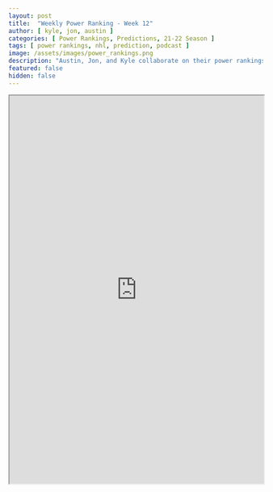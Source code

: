 ```yaml
---
layout: post
title:  "Weekly Power Ranking - Week 12"
author: [ kyle, jon, austin ]
categories: [ Power Rankings, Predictions, 21-22 Season ]
tags: [ power rankings, nhl, prediction, podcast ]
image: /assets/images/power_rankings.png
description: "Austin, Jon, and Kyle collaborate on their power rankings for week 12 of the NHL 2021 season."
featured: false
hidden: false
---
```


<iframe src="https://docs.google.com/spreadsheets/d/e/2PACX-1vSt6k0pRrAEbq3EXJ4IIuVXJU8dYk_mWz4cvChzeyM2X0Nhlv5FrSvVUCkm2BHSodrBougiG4_ogOd5/pubhtml?gid=0&amp;single=true&amp;widget=true&amp;headers=false"  width="100%" height="770"></iframe>
